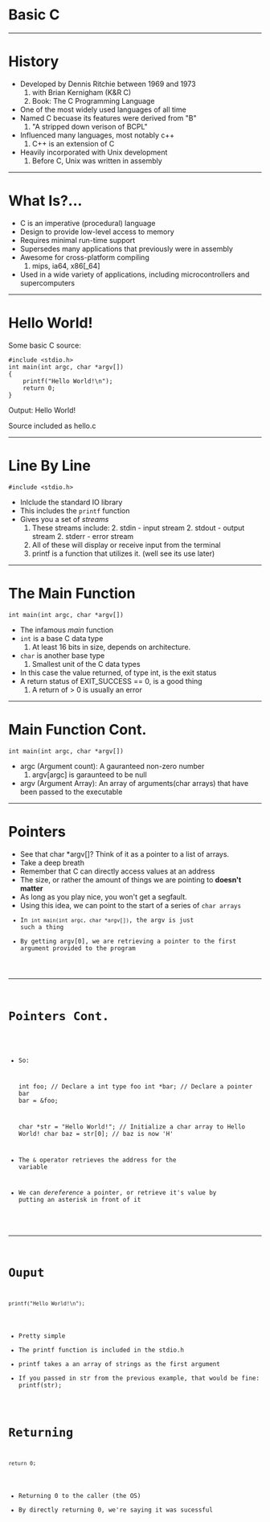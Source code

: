 Basic C
=======

---

History
=======

- Developed by Dennis Ritchie between 1969 and 1973
    1. with Brian Kernigham (K&R C) 
    1. Book: The C Programming Language 
- One of the most widely used languages of all time
- Named C becuase its features were derived from "B" 
    1. "A stripped down verison of BCPL"
- Influenced many languages, most notably c++ 
    1. C++ is an extension of C
- Heavily incorporated with Unix development
    1. Before C, Unix was written in assembly

--- 

What Is?...
===========
- C is an imperative (procedural) language 
- Design to provide low-level access to memory
- Requires minimal run-time support 
- Supersedes many applications that previously were in assembly
- Awesome for cross-platform compiling
   1. mips, ia64, x86[_64]
- Used in a wide variety of applications, including microcontrollers and supercomputers

---

Hello World!
============

Some basic C source: 

	#include <stdio.h> 
	int main(int argc, char *argv[]) 
    {
		printf("Hello World!\n"); 
		return 0;
	}

Output: 
Hello World!

Source included as hello.c

---

Line By Line
============
    #include <stdio.h> 

- Inlclude the standard IO library
- This includes the <code>printf</code> function
- Gives you a set of <i>streams</i>
    1. These streams include: 
        2. stdin    - input stream 
        2. stdout   - output stream
        2. stderr   - error stream
    1. All of these will display or receive input from the terminal 
    1. printf is a function that utilizes it. (well see its use later)

---

The Main Function
=================
    int main(int argc, char *argv[])

- The infamous <i>main</i> function
- <code>int</code> is a base C data type 
    1. At least 16 bits in size, depends on architecture. 
- <code>char</code> is another base type
    1. Smallest unit of the C data types
- In this case the value returned, of type int, is the exit status
- A return status of EXIT_SUCCESS == 0, is a good thing
    1. A return of > 0 is usually an error

---

Main Function Cont.
===================
    int main(int argc, char *argv[]) 

- argc (Argument count): A gauranteed non-zero number 
    1. argv[argc] is garaunteed to be null 
- argv (Argument Array): An array of arguments(char arrays) that have been passed to the executable

--- 

Pointers
========
- See that char *argv[]? Think of it as a pointer to a list of arrays. 
- Take a deep breath
- Remember that C can directly access values at an address 
- The size, or rather the amount of things we are pointing to <b>doesn't matter</b> 
- As long as you play nice, you won't get a segfault. 
- Using this idea, we can point to the start of a series of <code>char</char> arrays
- In <code>int main(int argc, char *argv[])</code>, the argv is just such a thing
- By getting argv[0], we are retrieving a pointer to the first argument provided to the program

---

Pointers Cont.
==============

- So: 

    int foo; // Declare a int type foo
    int *bar; // Declare a pointer bar
    bar = &foo; 

    char *str = "Hello World!"; // Initialize a char array to Hello World!
    char baz = str[0]; // baz is now 'H'

- The <code>&</code> operator retrieves the address for the variable
- We can <i>dereference</i> a pointer, or retrieve it's value by putting an asterisk in front of it

---

Ouput
=====
    printf("Hello World!\n"); 

- Pretty simple 
- The printf function is included in the stdio.h
- printf takes a an array of strings as the first argument 
- If you passed in str from the previous example, that would be fine: 
    printf(str); 

Returning
=========
    return 0;

- Returning 0 to the caller (the OS) 
- By directly returning 0, we're saying it was sucessful
